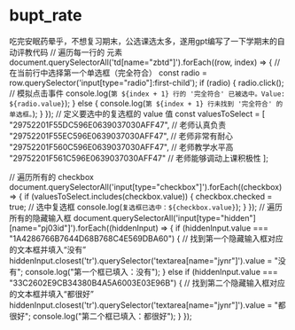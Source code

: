 # bupt_rate
吃完安眠药晕乎，不想复习期末，公选课选太多，遂用gpt编写了一下学期末的自动评教代码
// 遍历每一行的 <td name="zbtd"> 元素
document.querySelectorAll('td[name="zbtd"]').forEach((row, index) => {
    // 在当前行中选择第一个单选框（完全符合）
    const radio = row.querySelector('input[type="radio"]:first-child');
    if (radio) {
        radio.click(); // 模拟点击事件
        console.log(`第 ${index + 1} 行的 '完全符合' 已被选中。Value: ${radio.value}`);
    } else {
        console.log(`第 ${index + 1} 行未找到 '完全符合' 的单选框。`);
    }
});
// 定义要选中的复选框的 value 值
const valuesToSelect = [
    "29752201F55DC596E0639037030AFF47", // 老师认真负责
    "29752201F55EC596E0639037030AFF47", // 老师非常有耐心
    "29752201F560C596E0639037030AFF47", // 老师教学水平高
    "29752201F561C596E0639037030AFF47"  // 老师能够调动上课积极性
];

// 遍历所有的 checkbox
document.querySelectorAll('input[type="checkbox"]').forEach((checkbox) => {
    if (valuesToSelect.includes(checkbox.value)) {
        checkbox.checked = true; // 选中复选框
        console.log(`复选框已选中：${checkbox.value}`);
    }
});
// 遍历所有的隐藏输入框
document.querySelectorAll('input[type="hidden"][name="pj03id"]').forEach((hiddenInput) => {
    if (hiddenInput.value === "1A4286766B7644D68B768C4E569DBA60") {
        // 找到第一个隐藏输入框对应的文本框并填入“没有”
        hiddenInput.closest('tr').querySelector('textarea[name="jynr"]').value = "没有";
        console.log("第一个框已填入：没有");
    } else if (hiddenInput.value === "33C2602E9CB34380B4A5A6003E03E96B") {
        // 找到第二个隐藏输入框对应的文本框并填入“都很好”
        hiddenInput.closest('tr').querySelector('textarea[name="jynr"]').value = "都很好";
        console.log("第二个框已填入：都很好");
    }
});

